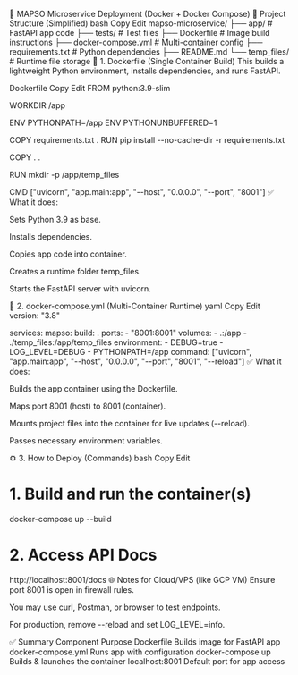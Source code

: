 🚀 MAPSO Microservice Deployment (Docker + Docker Compose)
📁 Project Structure (Simplified)
bash
Copy
Edit
mapso-microservice/
├── app/                    # FastAPI app code
├── tests/                 # Test files
├── Dockerfile             # Image build instructions
├── docker-compose.yml     # Multi-container config
├── requirements.txt       # Python dependencies
├── README.md
└── temp_files/            # Runtime file storage
🐳 1. Dockerfile (Single Container Build)
This builds a lightweight Python environment, installs dependencies, and runs FastAPI.

Dockerfile
Copy
Edit
FROM python:3.9-slim

WORKDIR /app

ENV PYTHONPATH=/app
ENV PYTHONUNBUFFERED=1

COPY requirements.txt .
RUN pip install --no-cache-dir -r requirements.txt

COPY . .

RUN mkdir -p /app/temp_files

CMD ["uvicorn", "app.main:app", "--host", "0.0.0.0", "--port", "8001"]
✅ What it does:

Sets Python 3.9 as base.

Installs dependencies.

Copies app code into container.

Creates a runtime folder temp_files.

Starts the FastAPI server with uvicorn.

🧩 2. docker-compose.yml (Multi-Container Runtime)
yaml
Copy
Edit
version: "3.8"

services:
  mapso:
    build: .
    ports:
      - "8001:8001"
    volumes:
      - .:/app
      - ./temp_files:/app/temp_files
    environment:
      - DEBUG=true
      - LOG_LEVEL=DEBUG
      - PYTHONPATH=/app
    command: ["uvicorn", "app.main:app", "--host", "0.0.0.0", "--port", "8001", "--reload"]
✅ What it does:

Builds the app container using the Dockerfile.

Maps port 8001 (host) to 8001 (container).

Mounts project files into the container for live updates (--reload).

Passes necessary environment variables.

⚙️ 3. How to Deploy (Commands)
bash
Copy
Edit
# 1. Build and run the container(s)
docker-compose up --build

# 2. Access API Docs
http://localhost:8001/docs
🌐 Notes for Cloud/VPS (like GCP VM)
Ensure port 8001 is open in firewall rules.

You may use curl, Postman, or browser to test endpoints.

For production, remove --reload and set LOG_LEVEL=info.

✅ Summary
Component	Purpose
Dockerfile	Builds image for FastAPI app
docker-compose.yml	Runs app with configuration
docker-compose up	Builds & launches the container
localhost:8001	Default port for app access
